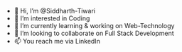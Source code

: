 - 👋 Hi, I’m @Siddharth-Tiwari
- 👀 I’m interested in Coding
- 🌱 I’m currently learning & working on Web-Technology
- 💞️ I’m looking to collaborate on Full Stack Development
- 📫 You reach me via LinkedIn 

<!---
Sidd-Tiwari/Sidd-Tiwari is a ✨ special ✨ repository because its `README.md` (this file) appears on your GitHub profile.
You can click the Preview link to take a look at your changes.
--->
